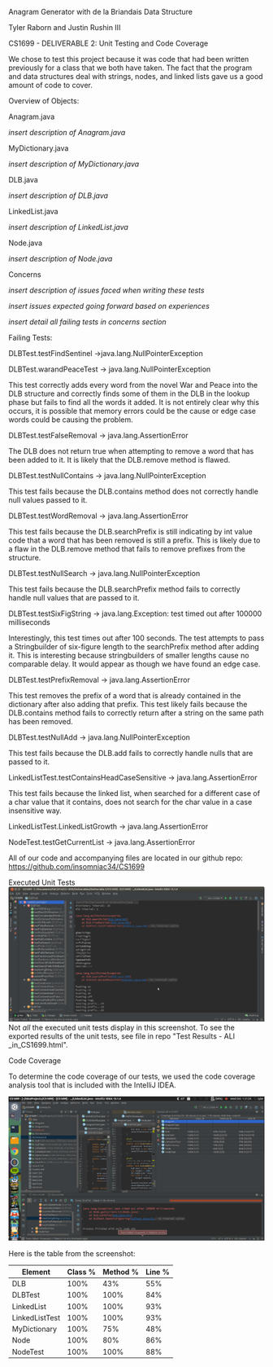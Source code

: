 Anagram Generator with de la Briandais Data Structure

Tyler Raborn and Justin Rushin III

CS1699 - DELIVERABLE 2: Unit Testing and Code Coverage

We chose to test this project because it was code that had been written previously for a class that we both have taken. The fact that the program and data structures deal with strings, nodes, and linked lists gave us a good amount of code to cover.

Overview of Objects:

Anagram.java

*insert description of Anagram.java*

MyDictionary.java

*insert description of MyDictionary.java*

DLB.java

*insert description of DLB.java*

LinkedList.java

*insert description of LinkedList.java*

Node.java

*insert description of Node.java*

Concerns

*insert description of issues faced when writing these tests*

*insert issues expected going forward based on experiences*

*insert detail all failing tests in concerns section*

Failing Tests:

DLBTest.testFindSentinel ->java.lang.NullPointerException


DLBTest.warandPeaceTest -> java.lang.NullPointerException

This test correctly adds every word from the novel War and Peace into the DLB structure and correctly finds some of them in the DLB in the lookup phase but fails to find all the words it added. It is not entirely clear why this occurs, it is possible that memory errors could be the cause or edge case words could be causing the problem.

DLBTest.testFalseRemoval -> java.lang.AssertionError

The DLB does not return true when attempting to remove a word that has been added to it. It is likely that the DLB.remove method is flawed.

DLBTest.testNullContains -> java.lang.NullPointerException

This test fails because the DLB.contains method does not correctly handle null values passed to it.

DLBTest.testWordRemoval -> java.lang.AssertionError

This test fails because the DLB.searchPrefix is still indicating by int value code that a word that has been removed is still a prefix. This is likely due to a flaw in the DLB.remove method that fails to remove prefixes from the structure.

DLBTest.testNullSearch -> java.lang.NullPointerException

This test fails because the DLB.searchPrefix method fails to correctly handle null values that are passed to it.

DLBTest.testSixFigString -> java.lang.Exception: test timed out after 100000 milliseconds

Interestingly, this test times out after 100 seconds. The test attempts to pass a Stringbuilder of six-figure length to the searchPrefix method after adding it. This is interesting because stringbuilders of smaller lengths cause no comparable delay. It would appear as though we have found an edge case.

DLBTest.testPrefixRemoval -> java.lang.AssertionError

This test removes the prefix of a word that is already contained in the dictionary after also adding that prefix. This test likely fails because the DLB.contains method fails to correctly return after a string on the same path has been removed.

DLBTest.testNullAdd -> java.lang.NullPointerException

This test fails because the DLB.add fails to correctly handle nulls that are passed to it.

LinkedListTest.testContainsHeadCaseSensitive -> java.lang.AssertionError

This test fails because the linked list, when searched for a different case of a char value that it contains, does not search for the char value in a case insensitive way.


LinkedListTest.LinkedListGrowth -> java.lang.AssertionError


NodeTest.testGetCurrentList -> java.lang.AssertionError


All of our code and accompanying files are located in our github repo:
https://github.com/insomniac34/CS1699

Executed Unit Tests
![Image of Executed Tests](https://github.com/insomniac34/CS1699/blob/master/tests.png)
Not *all* the executed unit tests display in this screenshot. To see the exported results of the unit tests, see file in repo "Test Results - ALl _in_CS1699.html".

Code Coverage


To determine the code coverage of our tests, we used the code coverage analysis tool that is included with the IntelliJ IDEA.

![Image of Code Coverage](https://github.com/insomniac34/CS1699/blob/master/codecoverage.png)


Here is the table from the screenshot:


|	Element |Class % | Method %  | Line %  |
|---------------|--------|-----------|---------|
|	     DLB|   100% | 	43%  |   55%   |
|        DLBTest|   100% | 	100% |   84%   |
|     LinkedList|   100% |      100% |   93%   |
| LinkedListTest|   100% |      100% |   93%   |
|   MyDictionary|   100% |      75%  |   48%   |
|   	    Node|   100% |      80%  |   86%   |
|   	NodeTest|   100% |      100% |   88%   |
